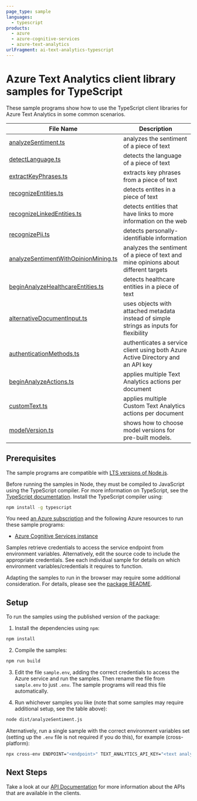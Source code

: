 ```yaml
---
page_type: sample
languages:
  - typescript
products:
  - azure
  - azure-cognitive-services
  - azure-text-analytics
urlFragment: ai-text-analytics-typescript
---
```


# Azure Text Analytics client library samples for TypeScript

These sample programs show how to use the TypeScript client libraries for Azure Text Analytics in some common scenarios.

| **File Name**                                                             | **Description**                                                                         |
| ------------------------------------------------------------------------- | --------------------------------------------------------------------------------------- |
| [analyzeSentiment.ts][analyzesentiment]                                   | analyzes the sentiment of a piece of text                                               |
| [detectLanguage.ts][detectlanguage]                                       | detects the language of a piece of text                                                 |
| [extractKeyPhrases.ts][extractkeyphrases]                                 | extracts key phrases from a piece of text                                               |
| [recognizeEntities.ts][recognizeentities]                                 | detects entites in a piece of text                                                      |
| [recognizeLinkedEntities.ts][recognizelinkedentities]                     | detects entities that have links to more information on the web                         |
| [recognizePii.ts][recognizepii]                                           | detects personally-identifiable information                                             |
| [analyzeSentimentWithOpinionMining.ts][analyzesentimentwithopinionmining] | analyzes the sentiment of a piece of text and mine opinions about different targets     |
| [beginAnalyzeHealthcareEntities.ts][beginanalyzehealthcareentities]       | detects healthcare entities in a piece of text                                          |
| [alternativeDocumentInput.ts][alternativedocumentinput]                   | uses objects with attached metadata instead of simple strings as inputs for flexibility |
| [authenticationMethods.ts][authenticationmethods]                         | authenticates a service client using both Azure Active Directory and an API key         |
| [beginAnalyzeActions.ts][beginanalyzeactions]                             | applies multiple Text Analytics actions per document                                    |
| [customText.ts][customtext]                                               | applies multiple Custom Text Analytics actions per document                             |
| [modelVersion.ts][modelversion]                                           | shows how to choose model versions for pre-built models.                                |

## Prerequisites

The sample programs are compatible with [LTS versions of Node.js](https://nodejs.org/about/releases/).

Before running the samples in Node, they must be compiled to JavaScript using the TypeScript compiler. For more information on TypeScript, see the [TypeScript documentation][typescript]. Install the TypeScript compiler using:

```bash
npm install -g typescript
```

You need [an Azure subscription][freesub] and the following Azure resources to run these sample programs:

- [Azure Cognitive Services instance][createinstance_azurecognitiveservicesinstance]

Samples retrieve credentials to access the service endpoint from environment variables. Alternatively, edit the source code to include the appropriate credentials. See each individual sample for details on which environment variables/credentials it requires to function.

Adapting the samples to run in the browser may require some additional consideration. For details, please see the [package README][package].

## Setup

To run the samples using the published version of the package:

1. Install the dependencies using `npm`:

```bash
npm install
```

2. Compile the samples:

```bash
npm run build
```

3. Edit the file `sample.env`, adding the correct credentials to access the Azure service and run the samples. Then rename the file from `sample.env` to just `.env`. The sample programs will read this file automatically.

4. Run whichever samples you like (note that some samples may require additional setup, see the table above):

```bash
node dist/analyzeSentiment.js
```

Alternatively, run a single sample with the correct environment variables set (setting up the `.env` file is not required if you do this), for example (cross-platform):

```bash
npx cross-env ENDPOINT="<endpoint>" TEXT_ANALYTICS_API_KEY="<text analytics api key>" node dist/analyzeSentiment.js
```

## Next Steps

Take a look at our [API Documentation][apiref] for more information about the APIs that are available in the clients.

[analyzesentiment]: https://github.com/Azure/azure-sdk-for-js/blob/main/sdk/textanalytics/ai-text-analytics/samples/v5/typescript/src/analyzeSentiment.ts
[detectlanguage]: https://github.com/Azure/azure-sdk-for-js/blob/main/sdk/textanalytics/ai-text-analytics/samples/v5/typescript/src/detectLanguage.ts
[extractkeyphrases]: https://github.com/Azure/azure-sdk-for-js/blob/main/sdk/textanalytics/ai-text-analytics/samples/v5/typescript/src/extractKeyPhrases.ts
[recognizeentities]: https://github.com/Azure/azure-sdk-for-js/blob/main/sdk/textanalytics/ai-text-analytics/samples/v5/typescript/src/recognizeEntities.ts
[recognizelinkedentities]: https://github.com/Azure/azure-sdk-for-js/blob/main/sdk/textanalytics/ai-text-analytics/samples/v5/typescript/src/recognizeLinkedEntities.ts
[recognizepii]: https://github.com/Azure/azure-sdk-for-js/blob/main/sdk/textanalytics/ai-text-analytics/samples/v5/typescript/src/recognizePii.ts
[analyzesentimentwithopinionmining]: https://github.com/Azure/azure-sdk-for-js/blob/main/sdk/textanalytics/ai-text-analytics/samples/v5/typescript/src/analyzeSentimentWithOpinionMining.ts
[beginanalyzehealthcareentities]: https://github.com/Azure/azure-sdk-for-js/blob/main/sdk/textanalytics/ai-text-analytics/samples/v5/typescript/src/beginAnalyzeHealthcareEntities.ts
[alternativedocumentinput]: https://github.com/Azure/azure-sdk-for-js/blob/main/sdk/textanalytics/ai-text-analytics/samples/v5/typescript/src/alternativeDocumentInput.ts
[authenticationmethods]: https://github.com/Azure/azure-sdk-for-js/blob/main/sdk/textanalytics/ai-text-analytics/samples/v5/typescript/src/authenticationMethods.ts
[beginanalyzeactions]: https://github.com/Azure/azure-sdk-for-js/blob/main/sdk/textanalytics/ai-text-analytics/samples/v5/typescript/src/beginAnalyzeActions.ts
[customtext]: https://github.com/Azure/azure-sdk-for-js/blob/main/sdk/textanalytics/ai-text-analytics/samples/v5/typescript/src/customText.ts
[modelversion]: https://github.com/Azure/azure-sdk-for-js/blob/main/sdk/textanalytics/ai-text-analytics/samples/v5/typescript/src/modelVersion.ts
[apiref]: https://docs.microsoft.com/javascript/api/@azure/ai-text-analytics
[freesub]: https://azure.microsoft.com/free/
[createinstance_azurecognitiveservicesinstance]: https://docs.microsoft.com/azure/cognitive-services/cognitive-services-apis-create-account
[package]: https://github.com/Azure/azure-sdk-for-js/tree/main/sdk/textanalytics/ai-text-analytics/README.md
[typescript]: https://www.typescriptlang.org/docs/home.html
